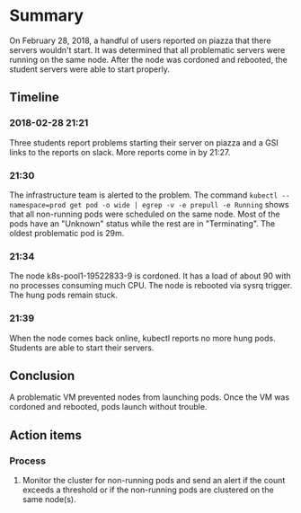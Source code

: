 # Summary

On February 28, 2018, a handful of users reported on piazza that there servers wouldn't start. It was determined that all problematic servers were running on the same node. After the node was cordoned and rebooted, the student servers were able to start properly.

## Timeline

### 2018-02-28 21:21

Three students report problems starting their server on piazza and a GSI links to the reports on slack. More reports come in by 21:27.

### 21:30

The infrastructure team is alerted to the problem. The command `kubectl --namespace=prod get pod -o wide | egrep -v -e prepull -e Running` shows that all non-running pods were scheduled on the same node. Most of the pods have an "Unknown" status while the rest are in "Terminating". The oldest problematic pod is 29m.

### 21:34

The node k8s-pool1-19522833-9 is cordoned. It has a load of about 90 with no processes consuming much CPU. The node is rebooted via sysrq trigger. The hung pods remain stuck.

### 21:39

When the node comes back online, kubectl reports no more hung pods. Students are able to start their servers.

## Conclusion

A problematic VM prevented nodes from launching pods. Once the VM was cordoned and rebooted, pods launch without trouble.

## Action items

### Process

1. Monitor the cluster for non-running pods and send an alert if the count exceeds a threshold or if the non-running pods are clustered on the same node(s).
